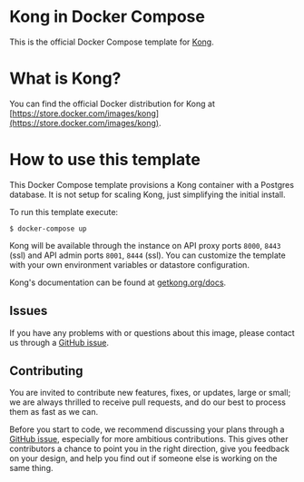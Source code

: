 # Kong in Docker Compose

This is the official Docker Compose template for [Kong][kong-site-url].

# What is Kong?

You can find the official Docker distribution for Kong at [https://store.docker.com/images/kong](https://store.docker.com/images/kong).

# How to use this template

This Docker Compose template provisions a Kong container with a Postgres database. It is not setup for scaling Kong, just simplifying the initial install.

To run this template execute:

```shell
$ docker-compose up
```
Kong will be available through the instance on API proxy ports `8000`, `8443` (ssl) and API admin ports `8001`, `8444` (ssl). You can customize the template with your own environment variables or datastore configuration.

Kong's documentation can be found at [getkong.org/docs][kong-docs-url].

## Issues

If you have any problems with or questions about this image, please contact us through a [GitHub issue][github-new-issue].

## Contributing

You are invited to contribute new features, fixes, or updates, large or small; we are always thrilled to receive pull requests, and do our best to process them as fast as we can.

Before you start to code, we recommend discussing your plans through a [GitHub issue][github-new-issue], especially for more ambitious contributions. This gives other contributors a chance to point you in the right direction, give you feedback on your design, and help you find out if someone else is working on the same thing.

[kong-site-url]: http://getkong.org
[kong-docs-url]: http://getkong.org/docs
[github-new-issue]: https://github.com/Mashape/docker-kong/issues/new
